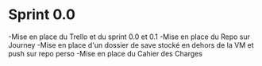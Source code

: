 # Sprint 0.0

-Mise en place du Trello et du sprint 0.0 et 0.1
-Mise en place du Repo sur Journey
-Mise en place d'un dossier de save stocké en dehors de la VM et push sur repo perso
-Mise en place du Cahier des Charges